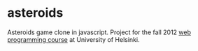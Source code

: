 asteroids
=========

Asteroids game clone in javascript. Project for the fall 2012 [web programming course][1] at University of Helsinki.

[1]:http://www.cs.helsinki.fi/courses/582354/2012/s/k/1
